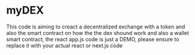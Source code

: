 # myDEX
This code is aiming to creact a decentralized exchange with a token and also the smart contract on how the the dex shound work and also a wallet smart contract, the react app.js code is just a DEMO, please ensure to replace it with your actual react or next.js code
